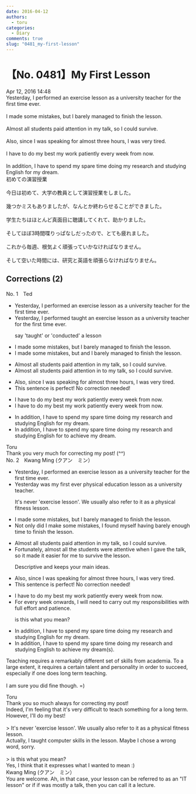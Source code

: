 ```yaml
---
date: 2016-04-12
authors:
  - toru
categories:
  - Diary
comments: true
slug: "0481_my-first-lesson"
---
```


# 【No. 0481】My First Lesson
<div class="date">Apr 12, 2016 14:48</div>
<div id="post"><div id="body_show_ori">
Yesterday, I performed an exercise lesson as a university teacher for the first time ever.<br/><br/>I made some mistakes, but I barely managed to finish the lesson.<br/><br/>Almost all students paid attention in my talk, so I could survive.<br/><br/>Also, since I was speaking for almost three hours, I was very tired.<br/><br/>I have to do my best my work patiently every week from now.<br/><br/>In addition, I have to spend my spare time doing my research and studying English for my dream.
</div></div>

<!-- more -->

<div id="post_ja"><div id="body_show_mo">
初めての演習授業<br/><br/>今日は初めて、大学の教員として演習授業をしました。<br/><br/>幾つかミスもありましたが、なんとか終わらせることができました。<br/><br/>学生たちはほとんど真面目に聴講してくれて、助かりました。<br/><br/>そしてほぼ3時間喋りっぱなしだったので、とても疲れました。<br/><br/>これから毎週、根気よく頑張っていかなければなりません。<br/><br/>そして空いた時間には、研究と英語を頑張らなければなりません。
</div></div>

## Corrections (2)
<div id="block"><div class="first_name"> No. 1　<span class="just_name">Ted</span></div><div id="block2">
<ul class="correction_field">
<li class="incorrect">Yesterday, I performed an exercise lesson as a university teacher for the first time ever.</li>
<li class="corrected correct">
Yesterday, I <span class="sline">performed</span> <span class="f_red">taught</span> an exercise lesson as a university teacher for the first time ever.
<p class="correction_comment">say 'taught' or 'conducted' a lesson</p>
</li>
</ul>
<ul class="correction_field">
<li class="incorrect">I made some mistakes, but I barely managed to finish the lesson.</li>
<li class="corrected correct">
I made some mistakes, <span class="sline">but</span> <span class="f_red">and</span> I barely managed to finish the lesson.
</li>
</ul>
<ul class="correction_field">
<li class="incorrect">Almost all students paid attention in my talk, so I could survive.</li>
<li class="corrected correct">
Almost all students paid attention <span class="sline">in</span> <span class="f_red">to</span> my talk, so I could survive.
</li>
</ul>
<ul class="correction_field">
<li class="incorrect">Also, since I was speaking for almost three hours, I was very tired.</li>
<li class="corrected perfect">This sentence is perfect! No correction needed!</li>
</ul>
<ul class="correction_field">
<li class="incorrect">I have to do my best my work patiently every week from now.</li>
<li class="corrected correct">
I have to do my best <span class="sline">my</span> work patiently every week from now.
</li>
</ul>
<ul class="correction_field">
<li class="incorrect">In addition, I have to spend my spare time doing my research and studying English for my dream.</li>
<li class="corrected correct">
In addition, I have to spend my spare time doing my research and studying English <span class="sline">for </span><span class="f_red">to achieve</span> my dream.
</li>
</ul>
</div><div class="name"><span class="just_name">Toru</span><br>
Thank you very much for correcting my post! (^^)
</div>
</div>
<div id="block"><div class="first_name"> No. 2　<span class="just_name">Kwang Ming (クアン　ミン）</span></div><div id="block2">
<ul class="correction_field">
<li class="incorrect">Yesterday, I performed an exercise lesson as a university teacher for the first time ever.</li>
<li class="corrected correct">
Yesterday <span class="f_blue">was my first ever physical education lesson as a university teacher.</span>
<p class="correction_comment">It's never 'exercise lesson'. We usually also refer to it as a physical fitness lesson.</p>
</li>
</ul>
<ul class="correction_field">
<li class="incorrect">I made some mistakes, but I barely managed to finish the lesson.</li>
<li class="corrected correct">
<span class="f_blue">Not only did I make some mistakes, I found myself having barely enough time to finish the lesson.</span>
</li>
</ul>
<ul class="correction_field">
<li class="incorrect">Almost all students paid attention in my talk, so I could survive.</li>
<li class="corrected correct">
<span class="f_blue">Fortunately, almost all the students were attentive when I gave the talk, so it made it easier for me to survive the lesson.</span>
<p class="correction_comment">Descriptive and keeps your main ideas.</p>
</li>
</ul>
<ul class="correction_field">
<li class="incorrect">Also, since I was speaking for almost three hours, I was very tired.</li>
<li class="corrected perfect">This sentence is perfect! No correction needed!</li>
</ul>
<ul class="correction_field">
<li class="incorrect">I have to do my best my work patiently every week from now.</li>
<li class="corrected correct">
<span class="f_blue">For every week onwards, I will need to carry out my responsibilities with full effort and patience.</span>
<p class="correction_comment">is this what you mean?</p>
</li>
</ul>
<ul class="correction_field">
<li class="incorrect">In addition, I have to spend my spare time doing my research and studying English for my dream.</li>
<li class="corrected correct">
In addition, I have to spend my spare time doing my research and studying English to <span class="f_blue">achieve </span>my dream(s).
</li>
</ul>
<p class="comment_small">
 Teaching requires a remarkably different set of skills from academia. To a large extent, it requires a certain talent and personality in order to succeed, especially if one does long term teaching.
 <br/>
 <br/>
 I am sure you did fine though. =)
</p>

</div><div class="name"><span class="just_name">Toru</span><br>
Thank you so much always for correcting my post!<br/>Indeed, I'm feeling that it's very difficult to teach something for a long term. However, I'll do my best!<br/><br/>&gt; It's never 'exercise lesson'. We usually also refer to it as a physical fitness lesson.<br/>Actually, I taught computer skills in the lesson. Maybe I chose a wrong word, sorry.<br/><br/>&gt; is this what you mean?<br/>Yes, I think that it expresses what I wanted to mean :)
</div>
<div class="name"><span class="just_name">Kwang Ming (クアン　ミン）</span><br>
You are welcome. Ah, in that case, your lesson can be referred to as an "IT lesson" or if if was mostly a talk, then you can call it a lecture.
</div>
</div>
